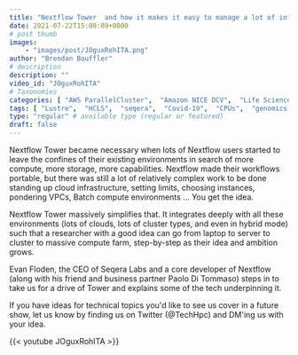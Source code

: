 ```yaml
---
title: "Nextflow Tower  and how it makes it easy to manage a lot of infrastructure quickly."
date: 2021-07-22T15:00:09+0000
# post thumb
images:
    - "images/post/JOguxRohITA.png"
author: "Brendan Bouffler"
# description
description: ""
video_id: "JOguxRohITA"
# Taxonomies
categories: [ "AWS ParallelCluster",  "Amazon NICE DCV",  "Life Sciences", ]
tags: [ "Lustre",  "HCLS",  "seqera",  "Covid-19",  "CPUs",  "genomics pipelines",  "Storage",  "genomics",  "spot",  "tower",  "DCV",  "nf-core",  "seqera labs",  "ParallelCluster",  "EC2",  "nextflow tower",  "HPC",  "vizualization",  "workflows",  "Schedulers",  "nf core",  "scilife",  "nextflow",  "High Performance Computing",  "virtualization",  "GPUs",  "techshorts", ]
type: "regular" # available type (regular or featured)
draft: false
---
```


Nextflow Tower became necessary when lots of Nextflow users started to leave the confines of their existing environments in search of more compute, more storage, more capabilities. Nextflow made their workflows portable, but there was still a lot of relatively complex work to be done standing up cloud infrastructure, setting limits, choosing instances, pondering VPCs, Batch compute environments ... You get the idea.

Nextflow Tower massively simplifies that. It integrates deeply with all these environments (lots of clouds, lots of cluster types, and even in hybrid mode) such that a researcher with a good idea can go from laptop to server to cluster to massive compute farm, step-by-step as their idea and ambition grows.

Evan Floden, the CEO of Seqera Labs and a core developer of Nextflow (along with his friend and business partner Paolo Di Tommaso) steps in to take us for a drive of Tower and explains some of the tech underpinning it.

If you have ideas for technical topics you'd like to see us cover in a future show, let us know by finding us on Twitter (@TechHpc) and DM'ing us with your idea.

{{< youtube JOguxRohITA >}}